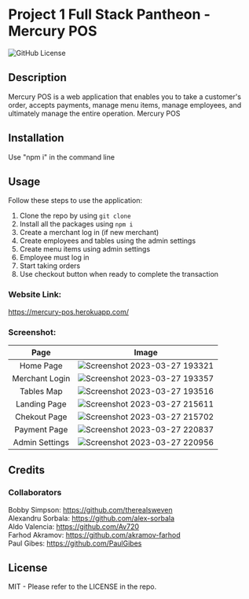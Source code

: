 # Project 1 Full Stack Pantheon - Mercury POS

![GitHub License](https://img.shields.io/badge/License-MIT-blue)

## Description

Mercury POS is a web application that enables you to take a customer's order, accepts payments, manage menu items, manage employees, and ultimately manage the entire operation. Mercury POS 

## Installation

Use "npm i" in the command line

## Usage

Follow these steps to use the application:

1. Clone the repo by using ```git clone```
2. Install all the packages using ```npm i``` 
3. Create a merchant log in (if new merchant) 
4. Create employees and tables using the admin settings
5. Create menu items using admin settings 
6. Employee must log in 
7. Start taking orders 
8. Use checkout button when ready to complete the transaction

### Website Link:

https://mercury-pos.herokuapp.com/

### Screenshot:


|      Page       |     Image       |
|:---------------:|:---------------:|
| Home Page       | ![Screenshot 2023-03-27 193321](https://user-images.githubusercontent.com/120581801/228111488-60dd25f1-b82f-4bf5-9165-96a7cb8ee233.png)|
| Merchant Login  | ![Screenshot 2023-03-27 193357](https://user-images.githubusercontent.com/120581801/228111546-2f076d4d-22c7-44e5-a20c-a973dab85391.png)|
| Tables Map      |  ![Screenshot 2023-03-27 193516](https://user-images.githubusercontent.com/120581801/228111566-d8b46aef-9449-42ef-bfad-cf1134a27344.png)|
| Landing Page    | ![Screenshot 2023-03-27 215611](https://user-images.githubusercontent.com/120581801/228125477-b156bea1-fa35-478d-a82f-852f8480b126.png)|
| Chekout Page    |  ![Screenshot 2023-03-27 215702](https://user-images.githubusercontent.com/120581801/228125601-a789cd4d-2ec4-4725-ae98-bf3b0363503e.png)|
| Payment Page    |  ![Screenshot 2023-03-27 220837](https://user-images.githubusercontent.com/120581801/228125781-b057ee32-1c3f-498e-a1eb-a868dfd263ab.png)|
| Admin Settings  | ![Screenshot 2023-03-27 220956](https://user-images.githubusercontent.com/120581801/228125941-d933f8e3-e56b-4b71-a7a6-3922cc7137d2.png)|


## Credits

### Collaborators

Bobby Simpson: https://github.com/therealsweven <br>
Alexandru Sorbala: https://github.com/alex-sorbala <br>
Aldo Valencia: https://github.com/Av720 <br>
Farhod Akramov: https://github.com/akramov-farhod <br>
Paul Gibes: https://github.com/PaulGibes <br>

## License

MIT - Please refer to the LICENSE in the repo.
